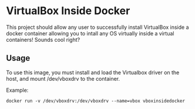 VirtualBox Inside Docker
========================

This project should allow any user to successfully install VirtualBox inside a docker container allowing you to intall any OS virtually inside a virtual containers! Sounds cool right?

Usage
-----

To use this image, you must install and load the Virtualbox driver on the
host, and mount /dev/vboxdrv to the container.

Example:

```
docker run -v /dev/vboxdrv:/dev/vboxdrv --name=vbox vboxinsidedocker
```
